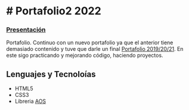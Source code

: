 # # Portafolio2 2022

### [Presentación](https://megagringa.github.io/Portafolio2/index.html)

Portafolio.
Continuo con un nuevo portafolio ya que el anterior tiene demasiado contenido y
tuve que darle un final [Portafolio 2019/20/21](https://megagringa.github.io/Portafolio2/index.html).
En este sigo practicando y mejorando código, haciendo proyectos.

## Lenguajes y Tecnoloías

- HTML5
- CSS3
- Libreria [AOS](https://michalsnik.github.io/aos/)
